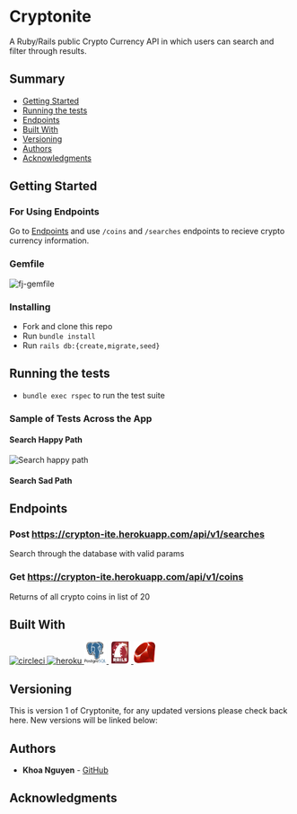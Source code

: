 # Cryptonite

  A Ruby/Rails public Crypto Currency API in which users can search and filter through results.

## Summary

  - [Getting Started](#getting-started)
  - [Running the tests](#running-the-tests)
  - [Endpoints](#endpoints)
  - [Built With](#built-with)
  - [Versioning](#versioning)
  - [Authors](#authors)
  - [Acknowledgments](#acknowledgments)

## Getting Started

### For Using Endpoints

Go to [Endpoints](#endpoints) and use `/coins` and `/searches` endpoints to recieve crypto currency information.

### Gemfile
![fj-gemfile](https://user-images.githubusercontent.com/46826902/120928594-7b443000-c6a2-11eb-9007-3a0f11408cb5.png)

### Installing

- Fork and clone this repo
- Run `bundle install`
- Run `rails db:{create,migrate,seed}`

## Running the tests

- `bundle exec rspec` to run the test suite

### Sample of Tests Across the App

#### Search Happy Path

![Search happy path](https://user-images.githubusercontent.com/46826902/120930053-e1cc4c80-c6a8-11eb-8979-7baade5b3e86.png)


#### Search Sad Path

## Endpoints

### Post https://crypton-ite.herokuapp.com/api/v1/searches
Search through the database with valid params

### Get https://crypton-ite.herokuapp.com/api/v1/coins
Returns of all crypto coins in list of 20

## Built With

<p align="left"> <a href="https://circleci.com" target="_blank"> <img src="https://www.vectorlogo.zone/logos/circleci/circleci-icon.svg" alt="circleci" width="40" height="40"/> </a> <a href="https://heroku.com" target="_blank"> <img src="https://www.vectorlogo.zone/logos/heroku/heroku-icon.svg" alt="heroku" width="40" height="40"/> </a> <a href="https://www.postgresql.org" target="_blank"> <img src="https://raw.githubusercontent.com/devicons/devicon/master/icons/postgresql/postgresql-original-wordmark.svg" alt="postgresql" width="40" height="40"/> </a> <a href="https://rubyonrails.org" target="_blank"> <img src="https://raw.githubusercontent.com/devicons/devicon/master/icons/rails/rails-original-wordmark.svg" alt="rails" width="40" height="40"/> </a> <a href="https://www.ruby-lang.org/en/" target="_blank"> <img src="https://raw.githubusercontent.com/devicons/devicon/master/icons/ruby/ruby-original.svg" alt="ruby" width="40" height="40"/> </a> </p>

## Versioning

This is version 1 of Cryptonite, for any updated versions please check back here. New versions will be linked below:

## Authors
    
  - **Khoa Nguyen** - 
    [GitHub](https://github.com/omegaeye)

## Acknowledgments
